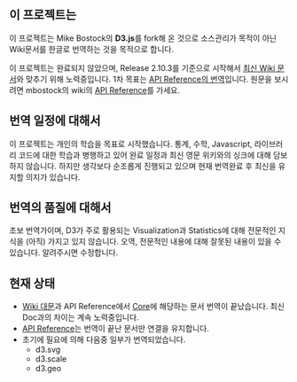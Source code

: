 ## 이 프로젝트는 
이 프로젝트는 Mike Bostock의 **D3.js**를 fork해 온 것으로 소스관리가 목적이 아닌 Wiki문서를 한글로 번역하는 것을 목적으로 합니다. 

이 프로젝트는 완료되지 않았으며, Release 2.10.3를 기준으로 시작해서 [최신 Wiki 문서](https://github.com/mbostock/d3/wiki)와 맞추기 위해 노력중입니다. 
1차 목표는 [API Reference의 번역](https://github.com/zziuni/d3/wiki/API-Reference)입니다. 원문을 보시려면 mbostock의 wiki의 [API Reference](https://github.com/mbostock/d3/wiki/API-Reference)를 가세요. 

## 번역 일정에 대해서 
이 프로젝트는 개인의 학습을 목표로 시작했습니다. 통계, 수학, Javascript, 라이브러리 코드에 대한 학습과 병행하고 있어 완료 일정과 최신 영문 위키와의 싱크에 대해 담보하지 않습니다. 하지만 생각보다 순조롭게 진행되고 있으며 현재 번역완료 후 최신을 유지할 의지가 있습니다. 

## 번역의 품질에 대해서
초보 번역가이며, D3가 주로 활용되는 Visualization과 Statistics에 대해 전문적인 지식을 (아직) 가지고 있지 않습니다. 오역, 전문적인 내용에 대해 잘못된 내용이 있을 수 있습니다. 알려주시면 수정합니다. 


## 현재 상태 
* [Wiki 대문](https://github.com/zziuni/d3/wiki)과 API Reference에서 [Core](https://github.com/zziuni/d3/wiki/Core)에 해당하는 문서 번역이 끝났습니다. 최신 Doc과의 차이는 계속 노력중입니다.
* [API Reference](https://github.com/zziuni/d3/wiki/API-Reference)는 번역이 끝난 문서만 연결을 유지합니다. 
* 초기에 필요에 의해 다음중 일부가 번역되었습니다. 
	* d3.svg
	* d3.scale
	* d3.geo